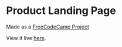 # Product Landing Page

Made as a [FreeCodeCamp Project](https://learn.freecodecamp.org/responsive-web-design/responsive-web-design-projects/build-a-product-landing-page/)

View it live [here](https://deutranium.github.io/FreeCodeCamp-Projects/Product%20Landing%20Page/).
